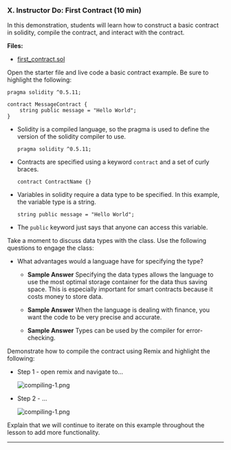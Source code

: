 ### X. Instructor Do: First Contract (10 min)

In this demonstration, students will learn how to construct a basic contract in solidity, compile the contract, and interact with the contract.

**Files:**

* [first_contract.sol](Activities/01-Ins_First_Contract/Solved/first_contract.sol)

Open the starter file and live code a basic contract example. Be sure to highlight the following:

```solidity
pragma solidity ^0.5.11;

contract MessageContract {
    string public message = "Hello World";
}
```

* Solidity is a compiled language, so the pragma is used to define the version of the solidity compiler to use.

  ```
  pragma solidity ^0.5.11;
  ```

* Contracts are specified using a keyword `contract` and a set of curly braces.

  ```
  contract ContractName {}
  ```

* Variables in solidity require a data type to be specified. In this example, the variable type is a string.

  ```
  string public message = "Hello World";
  ```

* The `public` keyword just says that anyone can access this variable.

Take a moment to discuss data types with the class. Use the following questions to engage the class:

* What advantages would a language have for specifying the type?

  * **Sample Answer** Specifying the data types allows the language to use the most optimal storage container for the data thus saving space. This is especially important for smart contracts because it costs money to store data.

  * **Sample Answer** When the language is dealing with finance, you want the code to be very precise and accurate.

  * **Sample Answer** Types can be used by the compiler for error-checking.

Demonstrate how to compile the contract using Remix and highlight the following:

* Step 1 - open remix and navigate to...

  ![compiling-1.png](Images/compiling-1.png)

* Step 2 - ...

  ![compiling-1.png](Images/compiling-1.png)

Explain that we will continue to iterate on this example throughout the lesson to add more functionality.

---
